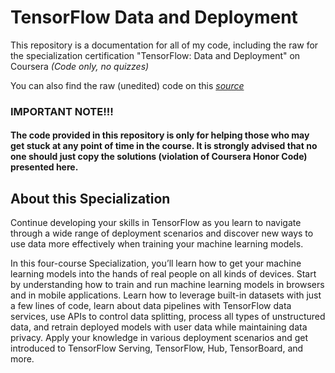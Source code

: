 # TensorFlow Data and Deployment

This repository is a documentation for all of my code, including the raw for the specialization certification "TensorFlow: Data and Deployment" on Coursera *(Code only, no quizzes)*

You can also find the raw (unedited) code on this [*source*](https://github.com/https-deeplearning-ai/tensorflow-2-public.git)

### IMPORTANT NOTE!!!
#### The code provided in this repository is only for helping those who may get stuck at any point of time in the course. It is strongly advised that no one should just copy the solutions (violation of Coursera Honor Code) presented here.

## About this Specialization

Continue developing your skills in TensorFlow as you learn to navigate through a wide range of deployment scenarios and discover new ways to use data more effectively when training your machine learning models.

In this four-course Specialization, you’ll learn how to get your machine learning models into the hands of real people on all kinds of devices. Start by understanding how to train and run machine learning models in browsers and in mobile applications. Learn how to leverage built-in datasets with just a few lines of code, learn about data pipelines with TensorFlow data services, use APIs to control data splitting, process all types of unstructured data, and retrain deployed models with user data while maintaining data privacy.  Apply your knowledge in various deployment scenarios and get introduced to TensorFlow Serving, TensorFlow, Hub, TensorBoard, and more. 


